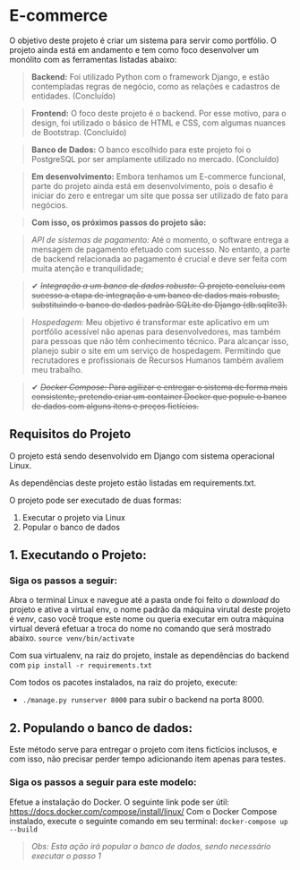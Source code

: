 # E-commerce

O objetivo deste projeto é criar um sistema para servir como portfólio.
O projeto ainda está em andamento e tem como foco desenvolver um monólito com as ferramentas listadas abaixo:

> **Backend:** Foi utilizado Python com o framework Django, e estão contempladas regras de negócio, como as relações e cadastros de entidades. (Concluído)

> **Frontend:** O foco deste projeto é o backend. Por esse motivo, para o design, foi utilizado o básico de HTML e CSS, com algumas nuances de Bootstrap. (Concluído)

> **Banco de Dados:** O banco escolhido para este projeto foi o PostgreSQL por ser amplamente utilizado no mercado. (Concluído)

> **Em desenvolvimento:** Embora tenhamos um E-commerce funcional, parte do projeto ainda está em desenvolvimento, pois o desafio é iniciar do zero e entregar um site que possa ser utilizado de fato para negócios.

> **Com isso, os próximos passos do projeto são:**
 
 > *API de sistemas de pagamento:* Até o momento, o software entrega a mensagem de pagamento efetuado com sucesso. No entanto, a parte de backend relacionada ao pagamento é crucial e deve ser feita com muita atenção e tranquilidade;
 
 > ✔ ~~*Integração a um banco de dados robusto:* O projeto concluiu com sucesso a etapa de integração a um banco de dados mais robusto, substituindo o banco de dados padrão SQLite do Django (db.sqlite3).~~
 
 > *Hospedagem:* Meu objetivo é transformar este aplicativo em um portfólio acessível não apenas para desenvolvedores, mas também para pessoas que não têm conhecimento técnico. Para alcançar isso, planejo subir o site em um serviço de hospedagem. Permitindo que recrutadores e profissionais de Recursos Humanos também avaliem meu trabalho.

 > ✔ ~~*Docker Compose:* Para agilizar e entregar o sistema de forma mais consistente, pretendo criar um container Docker que popule o banco de dados com alguns itens e preços fictícios.~~

## Requisitos do Projeto

O projeto está sendo desenvolvido em Django com sistema operacional Linux.

As dependências deste projeto estão listadas em requirements.txt.

O projeto pode ser executado de duas formas:
1. Executar o projeto via Linux
2. Popular o banco de dados

## 1. Executando o Projeto:

### Siga os passos a seguir:

Abra o terminal Linux e navegue até a pasta onde foi feito o *download* do projeto e ative a virtual env, o nome padrão da máquina virutal deste projeto é *venv*, caso vocẽ troque este nome ou queria executar em outra máquina virtual deverá efetuar a troca do nome no comando que será mostrado abaixo.
`source venv/bin/activate`

Com sua virtualenv, na raiz do projeto, instale as dependências do backend com
`pip install -r requirements.txt`

Com todos os pacotes instalados, na raiz do projeto, execute:
- `./manage.py runserver 8000` para subir o backend na porta 8000.

## 2. Populando o banco de dados:

Este método serve para entregar o projeto com itens fictícios inclusos, e com isso, não precisar perder tempo adicionando item apenas para testes.

### Siga os passos a seguir para este modelo:

Efetue a instalação do Docker. O seguinte link pode ser útil: https://docs.docker.com/compose/install/linux/
Com o Docker Compose instalado, execute o seguinte comando em seu terminal: `docker-compose up --build`
 > *Obs: Esta ação irá popular o banco de dados, sendo necessário executar o passo 1*
